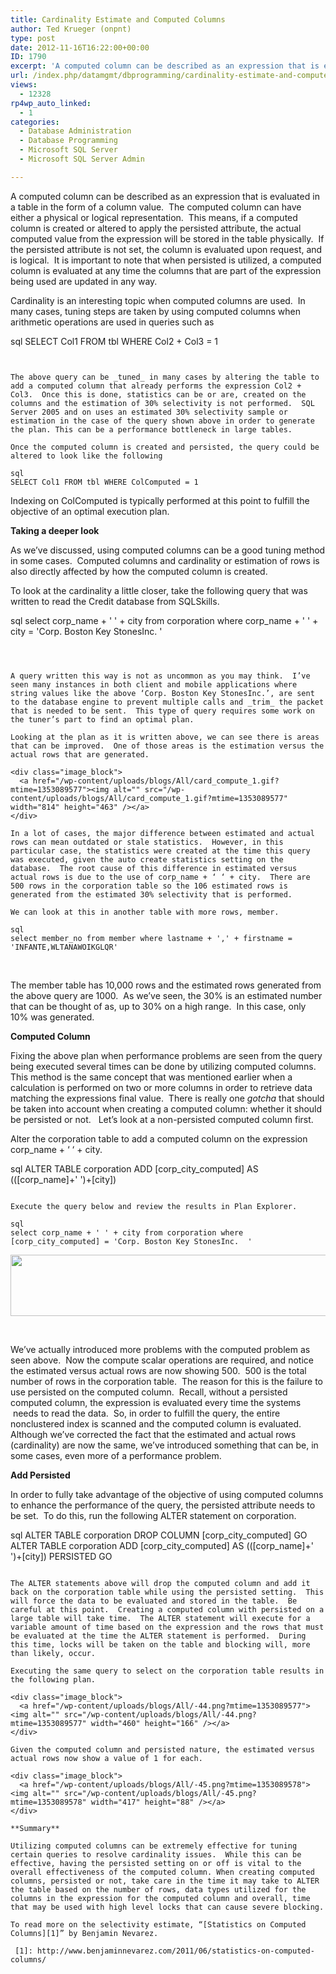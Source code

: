 ```yaml
---
title: Cardinality Estimate and Computed Columns
author: Ted Krueger (onpnt)
type: post
date: 2012-11-16T16:22:00+00:00
ID: 1790
excerpt: 'A computed column can be described as an expression that is evaluated in a table in the form of a column value.  The computed column can have either a physical or logical representation.  This means, if a computed column is created or altered to apply t&hellip;'
url: /index.php/datamgmt/dbprogramming/cardinality-estimate-and-computed-columns/
views:
  - 12328
rp4wp_auto_linked:
  - 1
categories:
  - Database Administration
  - Database Programming
  - Microsoft SQL Server
  - Microsoft SQL Server Admin

---
```

A computed column can be described as an expression that is evaluated in a table in the form of a column value.  The computed column can have either a physical or logical representation.  This means, if a computed column is created or altered to apply the persisted attribute, the actual computed value from the expression will be stored in the table physically.  If the persisted attribute is not set, the column is evaluated upon request, and is logical.  It is important to note that when persisted is utilized, a computed column is evaluated at any time the columns that are part of the expression being used are updated in any way.

Cardinality is an interesting topic when computed columns are used.  In many cases, tuning steps are taken by using computed columns when arithmetic operations are used in queries such as

sql
SELECT Col1 FROM tbl WHERE Col2 + Col3 = 1
```


The above query can be _tuned_ in many cases by altering the table to add a computed column that already performs the expression Col2 + Col3.  Once this is done, statistics can be or are, created on the columns and the estimation of 30% selectivity is not performed.  SQL Server 2005 and on uses an estimated 30% selectivity sample or estimation in the case of the query shown above in order to generate the plan. This can be a performance bottleneck in large tables.

Once the computed column is created and persisted, the query could be altered to look like the following

sql
SELECT Col1 FROM tbl WHERE ColComputed = 1
```


Indexing on ColComputed is typically performed at this point to fulfill the objective of an optimal execution plan.

**Taking a deeper look**

As we’ve discussed, using computed columns can be a good tuning method in some cases.  Computed columns and cardinality or estimation of rows is also directly affected by how the computed column is created.

To look at the cardinality a little closer, take the following query that was written to read the Credit database from SQLSkills.

sql
select corp_name + ' ' + city from corporation where 
corp_name + ' ' + city = 'Corp. Boston Key StonesInc.  '
```

 

A query written this way is not as uncommon as you may think.  I’ve seen many instances in both client and mobile applications where string values like the above ‘Corp. Boston Key StonesInc.’, are sent to the database engine to prevent multiple calls and _trim_ the packet that is needed to be sent.  This type of query requires some work on the tuner’s part to find an optimal plan.

Looking at the plan as it is written above, we can see there is areas that can be improved.  One of those areas is the estimation versus the actual rows that are generated.

<div class="image_block">
  <a href="/wp-content/uploads/blogs/All/card_compute_1.gif?mtime=1353089577"><img alt="" src="/wp-content/uploads/blogs/All/card_compute_1.gif?mtime=1353089577" width="814" height="463" /></a>
</div>

In a lot of cases, the major difference between estimated and actual rows can mean outdated or stale statistics.  However, in this particular case, the statistics were created at the time this query was executed, given the auto create statistics setting on the database.  The root cause of this difference in estimated versus actual rows is due to the use of corp_name + ‘ ‘ + city.  There are 500 rows in the corporation table so the 106 estimated rows is generated from the estimated 30% selectivity that is performed.

We can look at this in another table with more rows, member.

sql
select member_no from member where lastname + ',' + firstname = 'INFANTE,WLTANAWOIKGLQR'
```


 

The member table has 10,000 rows and the estimated rows generated from the above query are 1000.  As we’ve seen, the 30% is an estimated number that can be thought of as, up to 30% on a high range.  In this case, only 10% was generated.

**Computed Column**

Fixing the above plan when performance problems are seen from the query being executed several times can be done by utilizing computed columns.  This method is the same concept that was mentioned earlier when a calculation is performed on two or more columns in order to retrieve data matching the expressions final value.  There is really one _gotcha_ that should be taken into account when creating a computed column: whether it should be persisted or not.   Let’s look at a non-persisted computed column first.

Alter the corporation table to add a computed column on the expression corp_name + ‘ ‘ + city.

sql
ALTER TABLE corporation
ADD [corp_city_computed]  AS (([corp_name]+' ')+[city])
```

Execute the query below and review the results in Plan Explorer.

sql
select corp_name + ' ' + city from corporation where 
[corp_city_computed] = 'Corp. Boston Key StonesInc.  '
```

<div class="image_block">
  <a href="/wp-content/uploads/blogs/All/-43.png?mtime=1353089577"><img alt="" src="/wp-content/uploads/blogs/All/-43.png?mtime=1353089577" width="624" height="98" /></a>
</div>

 

We’ve actually introduced more problems with the computed problem as seen above.  Now the compute scalar operations are required, and notice the estimated versus actual rows are now showing 500.  500 is the total number of rows in the corporation table.  The reason for this is the failure to use persisted on the computed column.  Recall, without a persisted computed column, the expression is evaluated every time the systems  needs to read the data.  So, in order to fulfill the query, the entire nonclustered index is scanned and the computed column is evaluated.  Although we’ve corrected the fact that the estimated and actual rows (cardinality) are now the same, we’ve introduced something that can be, in some cases, even more of a performance problem.

**Add Persisted**

In order to fully take advantage of the objective of using computed columns to enhance the performance of the query, the persisted attribute needs to be set.  To do this, run the following ALTER statement on corporation.

sql
ALTER TABLE corporation
DROP COLUMN [corp_city_computed]
GO
ALTER TABLE corporation
ADD [corp_city_computed]  AS (([corp_name]+' ')+[city]) PERSISTED
GO
```

The ALTER statements above will drop the computed column and add it back on the corporation table while using the persisted setting.  This will force the data to be evaluated and stored in the table.  Be careful at this point.  Creating a computed column with persisted on a large table will take time.  The ALTER statement will execute for a variable amount of time based on the expression and the rows that must be evaluated at the time the ALTER statement is performed.  During this time, locks will be taken on the table and blocking will, more than likely, occur.

Executing the same query to select on the corporation table results in the following plan.

<div class="image_block">
  <a href="/wp-content/uploads/blogs/All/-44.png?mtime=1353089577"><img alt="" src="/wp-content/uploads/blogs/All/-44.png?mtime=1353089577" width="460" height="166" /></a>
</div>

Given the computed column and persisted nature, the estimated versus actual rows now show a value of 1 for each.

<div class="image_block">
  <a href="/wp-content/uploads/blogs/All/-45.png?mtime=1353089578"><img alt="" src="/wp-content/uploads/blogs/All/-45.png?mtime=1353089578" width="417" height="88" /></a>
</div>

**Summary**

Utilizing computed columns can be extremely effective for tuning certain queries to resolve cardinality issues.  While this can be effective, having the persisted setting on or off is vital to the overall effectiveness of the computed column. When creating computed columns, persisted or not, take care in the time it may take to ALTER the table based on the number of rows, data types utilized for the columns in the expression for the computed column and overall, time that may be used with high level locks that can cause severe blocking.

To read more on the selectivity estimate, “[Statistics on Computed Columns][1]” by Benjamin Nevarez.

 [1]: http://www.benjaminnevarez.com/2011/06/statistics-on-computed-columns/